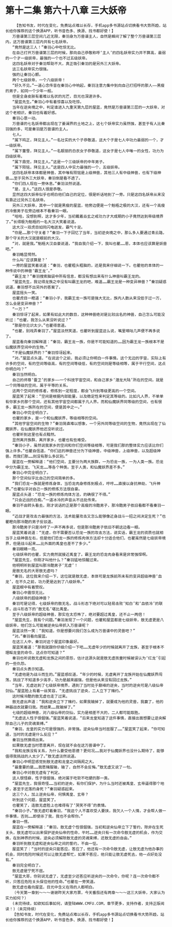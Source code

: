 # 第十二集 第六十八章 三大妖帝
        【告知书友，时代在变化，免费站点难以长存，手机app多书源站点切换看书大势所趋，站长给你推荐的这个换源APP，听书音色多、换源、找书都好使！】
       万兽谱第三层空间几近无限，秦羽身为万兽谱主人，自然是瞬间了解了整个万兽谱第三层内，这万兽谱第三层内共有七名妖帝。
       “竟然是这三人！”秦羽心中吃惊无比。
       在自己打开万兽谱第三层的时候，那向自己恭敬称呼‘主人’的四名妖帝实力并不算高，最弱的一个才一级妖帝，最强的一个也不过五级妖帝。
       这四名妖帝对于秦羽帮助不大，真正吸引秦羽的是另外三大妖帝。
       这三名妖帝实力很强。
       强的让秦羽心颤。
       两个七级妖帝，一个八级妖帝！
       “好久不见。”一道心念传音在秦羽心中响起，秦羽注意力集中到向自己打招呼的那人——黑瘦的男子，如同一个少年一般。
       但是全身皮肤有着难以名状的光芒，目光也深邃许多。
       “屋蓝先生。”秦羽心中有着惊喜以及吃惊。
       当年在逆央境之中，判定谁进入九重天第九层的屋蓝，竟然是万兽谱第三层的一大妖帝，对这个老相识，秦羽也有着好感。
       秦羽心意一动。
       万兽谱的七名妖帝都出现在了姜澜界的土地之上，这七个妖帝实力虽然强，甚至于有人比秦羽强的多，可是秦羽是万兽谱的主人。
       七人。
       “属下鸣正，拜见主人。”一名壮实的大个子恭敬道，这大个子是七人中功力最弱的一个，才一级妖帝。
       “属下董雪，拜见主人。”一名靓丽的白衣女子恭敬道，这女子是七人中唯一的女性，功力为四级妖帝。
       “属下鼎觉，拜见主人。”这是一个三级妖帝的中年男子。
       “属下陨铭，拜见主人。”这是四人中实力最强的一个，五级妖帝。
       这四名妖帝本体都是神兽，其中唯有陨铭是上级神兽，其他三人有中级神兽，也有下级神兽……至于另外三大妖帝，秦羽倒是看不透了。
       “你们四人现在一旁休息。”秦羽淡然说道。
       “是，主人。”这四人很是恭敬。
       显然这四大妖帝似乎也明白他们自己的定位，很是听话地到了一旁。只是这四名妖帝从来没有靠近过另外三名妖帝。
       另外三大妖帝，其中一个就是黑瘦的屋蓝，他旁边便是一个魁梧之极的大汉，还有一个高瘦的冷傲男子在旁边根本不看秦羽一眼。
       “哈哈，没想到啊，这才多少年，当初戴着焱玄之戒功力才大成期的小子竟然达到帝级境界了。”长得极为魁梧的一名大汉大笑着说道。
       这大汉一双虎目如同闪电迸发，霸气十足。
       “你是……那个守关者？”秦羽一下子回忆了当年，当初逆央境之中，那么多人要通过青云路，那个守关的大汉就是眼前的大汉。
       “对，就是我。”魁梧大汉自豪说道，“我自我介绍一下，我叫也瞿……恩，本体也应该算是妖兽吧。”
       秦羽略显愕然。
       什么叫‘应该算是？’
       一旁的屋蓝笑着说道：“秦羽，也瞿粗头粗脑的，还是我来仔细说一下。也瞿他的本体的一种传说中的神兽‘霸王龙’。”
       “霸王龙？”秦羽搜索脑袋中所有信息，都没有想出来有什么神兽叫霸王龙的。
       “屋蓝先生，我记得龙族之中没有叫霸王龙的吧，难道……霸王龙是一种变异神兽？”秦羽疑惑说道，秦羽想不出另外的答案了。
       屋蓝摇头一笑。
       也瞿虎目一瞪道：“秦羽小子，我霸王龙一族可是强大无比，族内人数从来没低于过一万，怎么会是变异神兽？”
       “一万？”
       秦羽惊讶了起来，如果有如此大的数目，这种神兽绝对是比较出名的神兽，自己怎么可能没听过：“也瞿，我怎么从来没听说过？”
       “那是你见识太少。”也瞿得意道。
       “也瞿，别戏弄秦羽了。”屋蓝淡然笑道，也瞿听到屋蓝这么说，嘴里嘀咕几声便不再多说了。
       屋蓝看向秦羽解释道：“秦羽，霸王龙一族，你是不可能知道的……因为霸王龙一族根本不是仙魔妖界空间中的生物。”
       “不是仙魔妖界的？”秦羽惊讶起来。
       “对。”屋蓝点头道，“在说这个之前，我必须让你明白一件事情。这个无边的宇宙，实际上有许多的空间，有的空间等级高，有的空间等级低，有的空间则是等级相等，属于平行空间，这点你明白吗？”
       秦羽当然明白。
       自己的师尊‘雷卫’的家乡——一个科技宇宙空间，和自己家乡‘潜龙大陆’所在的空间，就是一个同等级的空间，属于平等的关系。
       这两个空间的修炼者，修炼到一定程度，都会飞升到等级更高的一个空间。
       屋蓝笑了起来：“空间是根据内部能量，以及稳定性来判定其等级的。比如凡人界，不单单有你家乡的那个空间，还有其他宇宙空间都属于凡人界。而和仙魔妖界同等级的空间，也有很多，霸王龙一族所在的空间，便是其中之一。”
       秦羽心中完全明白了。
       也瞿的家乡，是一个和仙魔妖界，等级相等的空间。
       “其他宇宙空间的生物？”秦羽简直难以想象，一个另外同等级空间的生物，竟然出现在了仙魔妖界，在仙魔妖界他还没听说过。
       也瞿听到这里也有点黯然。
       显然离开族群，离开家乡，也瞿也有些难受。
       “秦羽小子，虽然说我家乡的空间和你们空间等级相等，可是我们那的整体实力应该比你们强上许多。”也瞿自信道，“你们这的神兽还分为下级神兽，中级神兽，上级神兽，以及超级神兽。而我们那……则没有那么多区别。”
       屋蓝在一旁解释道：“他们空间，主要分为两大族群，一为恐龙一族，一为人类一族。恐龙中分为霸王龙、飞天龙……等各个种类。至于人类，和仙魔妖界差不多。”
       秦羽心中完全明白了。
       那个空间似乎比自己的空间简单的多。
       “我们恐龙一族就是修炼身体，当恐龙肉身修炼到极点，哼哼……直接以身抗神劫，飞升神界。”也瞿似乎对自己一族的修炼方法很自豪。
       屋蓝点头道：“恐龙一族的修炼肉体方法，的确很了不得。”
       “只会近战的白痴。”一道冰冷的声音从不远处传来。
       秦羽不由转头看去，刚才说话的正是那个高瘦的冷酷男子，那冷酷男子依旧看都不看秦羽一眼。
       “近战才是攻击力最强的方法，法术能量攻击又怎么能够像近身战斗一招之间决定生死？”也瞿瞪向那冷酷的男子反驳道。
       那冷酷男子只是冷哼了一声不再多说，但是那冷酷男子依旧不朝这边看一眼。
       屋蓝笑着说道：“无虚，你不需要否认恐龙一族的攻击方法，说实话，霸王龙的资质也就相当于上级神兽左右，但是他们恐龙一族的修炼肉体方法却十分适合他们，也瞿虽然是七级妖帝境界，但是战斗起来……比外面的禹皇也差不了多少。”
       秦羽眼睛一亮。
       七级妖帝的也瞿，实力竟然就接近禹皇了。霸王龙的恐龙肉身看来是非常强悍啊。
       “屋蓝先生，你刚才叫他什么？”秦羽猛地惊醒过来。
       他明明听到屋蓝叫那冷酷男子‘无虚’！
       是敖无名的大哥敖无虚吗？
       “秦羽，这位我来介绍一下，这位就是敖无虚，本体可是龙族前所未有的变异超级神兽‘血龙’，在不久之前，功力更是达到了八级妖帝。”
       屋蓝眼中有着赞叹。
       秦羽心中震惊无比。
       八级妖帝的超级神兽？
       秦羽可是记得，七级妖帝的敖无名，战斗形态下绝对可以轻易击败‘知白’和‘血依冷’的联手，战斗形态下的‘敖无名’堪比禹皇。
       至于八级妖帝的超级神兽，那实在太恐怖了，绝对要超过禹皇，还不止一两倍！
       “屋蓝先生，我有个问题。”秦羽发现了一个问题，也瞿和屋蓝都是七级妖帝，敖无虚更是八级妖帝，他们怎么可能被逆央仙帝抓入万兽谱呢？
       屋蓝淡然一笑：“我知道，你是想要问我们怎么成为万兽谱中的灵兽吧？”
       “对。”秦羽看向屋蓝。
       在这三人中，秦羽对这个屋蓝印象最好。
       屋蓝笑着道：“那我就跟你仔细介绍一下吧……无虚年少的时候就离开了龙族，甚至于根本不理睬龙皇的命令，这点你可知道？”
       秦羽也听说敖无虚和龙族之间的恩怨，估计这源头就是敖无虚孩童时候被误认为‘红龙’引起的一些仇怨。
       秦羽点头表示知道。
       “无虚他是为战斗而生的。”屋蓝感叹道，“年少的时候，无虚离开了龙族开始在仙魔妖界闯荡，挑战了不知道多少高手，功力是越来越强，但是他从来没有回过龙族。”
       “当年，无虚达到了七级妖帝境界，遇到了当时处于巅峰的逆央，当时的逆央可是八级仙帝剑仙。”屋蓝脸上有着一丝笑容，“无虚挑战了逆央，二人立下了赌约。”
       这时候冷酷的敖无虚也走了过来。
       敖无虚出声道：“我和逆央立下了赌约，如果我输掉了，就要成为他的灵兽，我赢了，他的神器战衣就要归我。而结果……我输掉了。”
       七级的超级神兽，对八级仙帝的剑仙，实力是相差不大的，二人都可能取胜。
       “无虚这人性子很倔强。”屋蓝笑着说道，“后来龙皇知道了这件事情，直接出面想要让逆央解除自己儿子的灵魂束缚。”
       “秦羽，龙皇的实力可是很强的，非常强。逆央仙帝当时屈服了……”屋蓝笑了起来，“你可知道，当时的无虚是什么反应？”
       秦羽当然猜得出来。
       如果敖无虚当时愿意离开，现在就不会在这万兽谱中了。
       “我和龙族没有关系，为什么要受他恩德？更何况……我对于仙魔妖界也没什么期待了，能够值得我挑战的人太少了。”敖无虚淡然说道。
       秦羽心中明显感觉到敖无虚和龙皇之间隔阂之大。
       “最重要的是……我愿赌服输，输了，自然不会反悔。”敖无虚又说了一句。
       秦羽心中对敖无虚有了判定。
       这人很怪癖，性子很倔强，绝对属于吃软不吃硬的那一类。
       “屋蓝先生，我很奇怪……当初的逆央，有你们保护，为什么当时还被禹皇、玄帝逼得那个地步，甚至于还落的身死？”秦羽疑惑起来。
       这三个人，加上逆央仙帝，何惧禹皇、玄帝？
       听到这个问题，屋蓝笑了。
       也瞿笑了，连敖无虚脸上也难得有了‘哭笑不得’的表情。
       “秦羽小子。”敖无虚盯着秦羽，“我这个人不喜欢受人要挟，我欠人一个人情，才会帮人做一件事情，否则……即使杀了我，我也不会帮你。”
       秦羽一愣。
       屋蓝在一旁解释道：“秦羽，敖无虚个性很倔强，当初和逆央仙帝立下了誓约，除非在生死关头，敖无虚可以出来保护逆央仙帝的性命，平时……逆央只有一次命令敖无虚的机会，作为交换，在到神界的时候，逆央必须解除敖无虚的灵魂束缚，还敖无虚的自由。”
       秦羽听到敖无虚和逆央仙帝之间的誓约，不由一怔。
       屋蓝笑了：“当时的逆央只能答应，答应了，他还有一次命令敖无虚，让敖无虚为他办事的机会，同时危险时候还可以让敖无虚帮忙，如果不答应，他只能让敖无虚死去，他一点好处没有。”
       秦羽完全明白了。
       敖无虚是宁死不屈。
       “屋蓝大哥，你别说无虚了，无虚至少还答应听逆央的一次命令，你呢？连一次命令都不听，只答应危险关头保住他的性命。”也瞿在一旁笑道。
       敖无虚也看向屋蓝，目光中含义在场的人都明白。
       （今天第一章到～～～谢谢昨天大家月票，今天番茄还有两章～～～这三大妖帝，大家认为实力如何？）
       (未完待续，如欲知后事如何，请登陆WWW.CMFU.COM，章节更多，支持作者，支持正版阅读！)（未完待续）
       【告知书友，时代在变化，免费站点难以长存，手机app多书源站点切换看书大势所趋，站长给你推荐的这个换源APP，听书音色多、换源、找书都好使！】